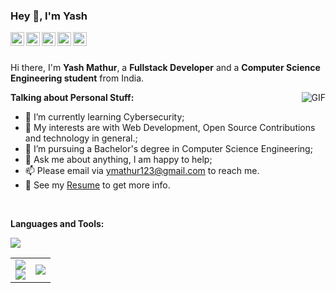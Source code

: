### Hey 👋, I'm Yash

<a href="https://www.linkedin.com/in/yash-mathur-3a2aa21b7/">
  <img align="left" alt="Yash's LinkdeIn" width="22px" src="https://github.com/gauravghongde/social-icons/blob/master/SVG/Color/LinkedIN.svg" />
</a>
<a href="https://leetcode.com/ymathur123/">
  <img align="left" alt="Yash's Leetcode" width="22px" src="https://leetcode.com/_next/static/images/logo-dark-c96c407d175e36c81e236fcfdd682a0b.png" />
</a>
<a href="https://open.spotify.com/user/31ptztzbzdzevgq6ovltmkef4hqi">
  <img align="left" alt="Yash's Spotify" width="22px" src="https://github.com/gauravghongde/social-icons/blob/master/SVG/Color/Spotify.svg" />
</a>
<a href="https://www.reddit.com/u/YashMathur___">
  <img align="left" alt="Yash's Reddit" width="22px" src="https://github.com/gauravghongde/social-icons/blob/master/SVG/Color/Reddit.svg" />
</a>
<a href="https://twitter.com/YashMat03716307">
  <img align="left" alt="Yash's Twitter" width="22px" src="https://github.com/gauravghongde/social-icons/blob/master/SVG/Color/Twitter.svg" />
</a>

<br />
<br />

Hi there, I'm **Yash Mathur**, a **Fullstack Developer** and a **Computer Science Engineering student** from India.

  <img align="right" alt="GIF" src="https://github.com/Yash-sudo-web/Yash-sudo-web/assets/69838816/5dce168b-e2dc-4762-8321-f0eeda11262d" />




**Talking about Personal Stuff:**
- 🌱 I’m currently learning Cybersecurity; 
- 🤔 My interests are with Web Development, Open Source Contributions and technology in general.;
- 💼 I’m pursuing a Bachelor's degree in Computer Science Engineering;
- 💬 Ask me about anything, I am happy to help;
- 📫 Please email via ymathur123@gmail.com to reach me.
- 📝 See my [Resume](https://drive.google.com/file/d/1gCyPl44byf5PiJq5-sn-iJrcOYEjNLn4/view?usp=sharing) to get more info.
<br />

<p align="center">

**Languages and Tools:**
  
  <a href="https://skillicons.dev">
    <img src="https://skillicons.dev/icons?i=git,bootstrap,c,vercel,netlify,cpp,css,express,figma,firebase,github,html,js,linux,md,materialui,mongodb,mysql,nextjs,nodejs,postman,py,react,redux,tailwind,ts,vscode&perline=14" />
  </a>
</p>

<table align="center">
<tr border="none">
<td width="50%" align="center">
  
  <img  align="center"  src="https://github-readme-stats-git-master-yash-sudo-web.vercel.app/api?username=Yash-sudo-web&show_icons=true&theme=radical" />
  <br/>
  <img src="https://github-readme-streak-stats.herokuapp.com/?user=Yash-sudo-web&theme=dark&background=0d1117&date_format=M%20j%5B%2C%20Y%5D" /> 
</td>

<td width="50%" align="center">

  <img  align="center"  src="https://github-readme-stats-git-master-yash-sudo-web.vercel.app/api/top-langs/?username=Yash-sudo-web&theme=dark&hide_border=false&no-bg=true&no-frame=true&langs_count=10"/>
  
  </td>
</tr>
</table>
